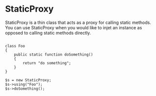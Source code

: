 StaticProxy
===========

StaticProxy is a thin class that acts as a proxy for calling static methods. You can use StaticProxy when 
you would like to injet an instance as opposed to calling static methods directly.

```

class Foo
{
    public static function doSomething()
    {
        return "do something";
    }
}

$s = new StaticProxy;
$s->using("Foo");
$s->doSomething();

```
